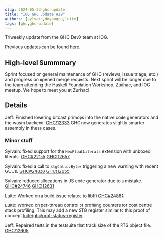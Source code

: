```yaml
---
slug: 2024-05-23-ghc-update
title: "IOG GHC Update #29"
authors: [sylvain,doyougnu,luite]
tags: [ghc,ghc-update]
---
```


Triweekly update from the GHC DevX team at IOG.

<!-- truncate -->

Previous updates can be found [here](https://engineering.iog.io/tags/ghc-update).

## High-level Summmary

Sprint focused on general maintenance of GHC (reviews, issue triage, etc.) and progress on opened merge requests.
Next sprint will be longer due to the team attending the Haskell Foundation Workshop, Zurihac, and IOG meetup. We hope to meet you at Zurihac!

## Details

Jeff: Finished lowering bitcast primops into the native code generators and the wasm backend. [GHC!12333](https://gitlab.haskell.org/ghc/ghc/-/merge_requests/12233) GHC now generates slightly smarter assembly in these cases.

### Minor stuff

Sylvain: fixed support for the `HexFloatLiterals` extension with unboxed literals. [GHC#22155](https://gitlab.haskell.org/ghc/ghc/-/issues/22155) [GHC!12657](https://gitlab.haskell.org/ghc/ghc/-/merge_requests/12657)

Sylvain: fixed a call to `stgCallocBytes` triggering a new warning with recent GCCs. [GHC#24828](https://gitlab.haskell.org/ghc/ghc/-/issues/24828) [GHC!12655](https://gitlab.haskell.org/ghc/ghc/-/merge_requests/12655)

Sylvain: reduced allocations in JS code generator due to a mistake. [GHC#24746](https://gitlab.haskell.org/ghc/ghc/-/issues/24746) [GHC!12631](https://gitlab.haskell.org/ghc/ghc/-/merge_requests/12631)

Luite: Worked on a build issue related to libffi [GHC#24864](https://gitlab.haskell.org/ghc/ghc/-/issues/24864)

Luite: Worked on per-thread control of profiling counters for cost centre stack profiling. This may add a new STG register similar to this proof of concept [luite/ghc/prof-status-register](https://gitlab.haskell.org/luite/ghc/-/tree/prof-status-register?ref_type=heads)

Jeff: Repaired tests in the testsuite that track size of the RTS object file. [GHC!12605](https://gitlab.haskell.org/ghc/ghc/-/merge_requests/12605)

